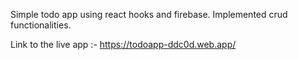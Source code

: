 Simple todo app using react hooks and firebase.
Implemented crud functionalities.

Link to the live app :- https://todoapp-ddc0d.web.app/
